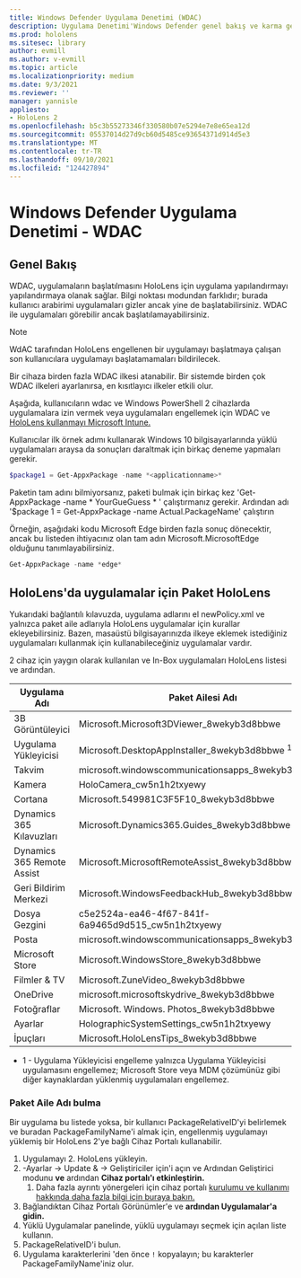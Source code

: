 ```yaml
---
title: Windows Defender Uygulama Denetimi (WDAC)
description: Uygulama Denetimi'Windows Defender genel bakış ve karma gerçeklik cihazlarını yönetmek için HoloLens kullanma.
ms.prod: hololens
ms.sitesec: library
author: evmill
ms.author: v-evmill
ms.topic: article
ms.localizationpriority: medium
ms.date: 9/3/2021
ms.reviewer: ''
manager: yannisle
appliesto:
- HoloLens 2
ms.openlocfilehash: b5c3b55273346f330580b07e5294e7e8e65ea12d
ms.sourcegitcommit: 05537014d27d9cb60d5485ce93654371d914d5e3
ms.translationtype: MT
ms.contentlocale: tr-TR
ms.lasthandoff: 09/10/2021
ms.locfileid: "124427894"
---
```

# <a name="windows-defender-application-control---wdac"></a>Windows Defender Uygulama Denetimi - WDAC

## <a name="overview"></a>Genel Bakış

WDAC, uygulamaların başlatılmasını HoloLens için uygulama yapılandırmayı yapılandırmaya olanak sağlar. Bilgi noktası modundan farklıdır; burada kullanıcı arabirimi uygulamaları gizler ancak yine de başlatabilirsiniz. WDAC ile uygulamaları görebilir ancak başlatılamayabilirsiniz.

> [!NOTE]
> WdAC tarafından HoloLens engellenen bir uygulamayı başlatmaya çalışan son kullanıcılara uygulamayı başlatamamaları bildirilecek.

Bir cihaza birden fazla WDAC ilkesi atanabilir. Bir sistemde birden çok WDAC ilkeleri ayarlanırsa, en kısıtlayıcı ilkeler etkili olur. 

Aşağıda, kullanıcıların wdac ve Windows PowerShell 2 cihazlarda uygulamalara izin vermek veya uygulamaları engellemek için WDAC ve [HoloLens kullanmayı Microsoft Intune.](/mem/intune/configuration/custom-profile-hololens)

Kullanıcılar ilk örnek adımı kullanarak Windows 10 bilgisayarlarında yüklü uygulamaları araysa da sonuçları daraltmak için birkaç deneme yapmaları gerekir.

```powershell
$package1 = Get-AppxPackage -name *<applicationname>*
``` 

Paketin tam adını bilmiyorsanız, paketi bulmak için birkaç kez 'Get-AppxPackage -name \* YourGueGuess \* ' çalıştırmanız gerekir. Ardından adı '$package 1 = Get-AppxPackage -name Actual.PackageName' çalıştırın

Örneğin, aşağıdaki kodu Microsoft Edge birden fazla sonuç dönecektir, ancak bu listeden ihtiyacınız olan tam adın Microsoft.MicrosoftEdge olduğunu tanımlayabilirsiniz.

```powershell
Get-AppxPackage -name *edge*
``` 

## <a name="package-family-names-for-apps-on-hololens"></a>HoloLens'da uygulamalar için Paket HoloLens

Yukarıdaki bağlantılı kılavuzda, uygulama adlarını el newPolicy.xml ve yalnızca paket aile adlarıyla HoloLens uygulamalar için kurallar ekleyebilirsiniz. Bazen, masaüstü bilgisayarınızda ilkeye eklemek istediğiniz uygulamaları kullanmak için kullanabileceğiniz uygulamalar vardır.

2 cihaz için yaygın olarak kullanılan ve In-Box uygulamaları HoloLens listesi ve ardından.

| Uygulama Adı                   | Paket Ailesi Adı                                |
|----------------------------|----------------------------------------------------|
| 3B Görüntüleyici                  | Microsoft.Microsoft3DViewer_8wekyb3d8bbwe          |
| Uygulama Yükleyicisi              | Microsoft.DesktopAppInstaller_8wekyb3d8bbwe <sup>1</sup>         |
| Takvim                   | microsoft.windowscommunicationsapps_8wekyb3d8bbwe  |
| Kamera                     | HoloCamera_cw5n1h2txyewy                           |
| Cortana                    | Microsoft.549981C3F5F10_8wekyb3d8bbwe              |
| Dynamics 365 Kılavuzları        | Microsoft.Dynamics365.Guides_8wekyb3d8bbwe         |
| Dynamics 365 Remote Assist | Microsoft.MicrosoftRemoteAssist_8wekyb3d8bbwe      |
| Geri Bildirim Merkezi               | Microsoft.WindowsFeedbackHub_8wekyb3d8bbwe         |
| Dosya Gezgini              | c5e2524a-ea46-4f67-841f-6a9465d9d515_cw5n1h2txyewy |
| Posta                       | microsoft.windowscommunicationsapps_8wekyb3d8bbwe  |
| Microsoft Store            | Microsoft.WindowsStore_8wekyb3d8bbwe               |
| Filmler & TV                | Microsoft.ZuneVideo_8wekyb3d8bbwe                  |
| OneDrive                   | microsoft.microsoftskydrive_8wekyb3d8bbwe          |
| Fotoğraflar                     | Microsoft. Windows. Photos_8wekyb3d8bbwe             |
| Ayarlar                   | HolographicSystemSettings_cw5n1h2txyewy            |
| İpuçları                       | Microsoft.HoloLensTips_8wekyb3d8bbwe               |

- 1 - Uygulama Yükleyicisi engelleme yalnızca Uygulama Yükleyicisi uygulamasını engellemez; Microsoft Store veya MDM çözümünüz gibi diğer kaynaklardan yüklenmiş uygulamaları engellemez.

### <a name="how-to-find-a-package-family-name"></a>Paket Aile Adı bulma

Bir uygulama bu listede yoksa, bir kullanıcı PackageRelativeID'yi belirlemek ve buradan PackageFamilyName'i almak için, engellenmiş uygulamayı yüklemiş bir HoloLens 2'ye bağlı Cihaz Portalı kullanabilir.

1. Uygulamayı 2. HoloLens yükleyin. 
1. -Ayarlar -> Update & -> Geliştiriciler için'i açın ve Ardından Geliştirici modunu **ve** ardından **Cihaz portalı'ı etkinleştirin.** 
    1. Daha fazla ayrıntı yönergeleri için cihaz portalı [kurulumu ve kullanımı hakkında daha fazla bilgi için buraya bakın.](/windows/mixed-reality/develop/platform-capabilities-and-apis/using-the-windows-device-portal)
1. Bağlandıktan Cihaz Portalı Görünümler'e ve **ardından Uygulamalar'a** **gidin.** 
1. Yüklü Uygulamalar panelinde, yüklü uygulamayı seçmek için açılan liste kullanın. 
1. PackageRelativeID'i bulun. 
1. Uygulama karakterlerini 'den önce `!` kopyalayın; bu karakterler PackageFamilyName'iniz olur.

